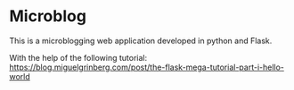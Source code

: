 # Microblog

This is a microblogging web application developed in python and Flask.

With the help of the following tutorial:
https://blog.miguelgrinberg.com/post/the-flask-mega-tutorial-part-i-hello-world
 
